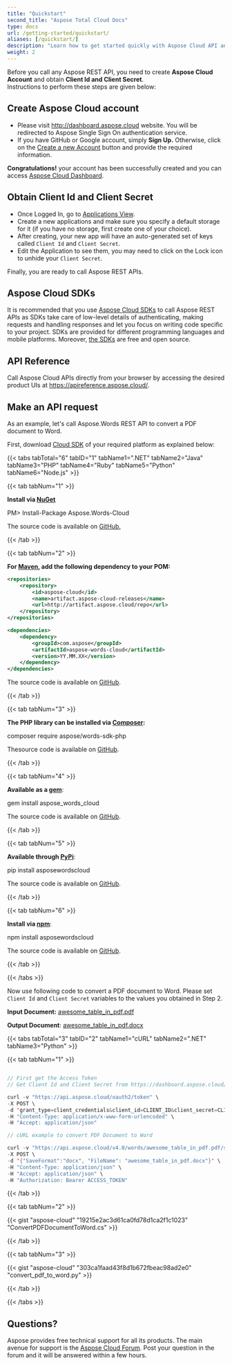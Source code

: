 ```yaml
---
title: "Quickstart"
second_title: "Aspose Total Cloud Docs"
type: docs
url: /getting-started/quickstart/
aliases: [/quickstart/]
description: "Learn how to get started quickly with Aspose Cloud API and SDKs."
weight: 2
---
```

Before you call any Aspose REST API, you need to create **Aspose Cloud Account** and obtain **Client Id and Client Secret**.  
Instructions to perform these steps are given below:

## Create Aspose Cloud account ##

- Please visit <http://dashboard.aspose.cloud> website. You will be redirected to Aspose Single Sign On authentication service.
- If you have GitHub or Google account, simply **Sign Up.** Otherwise, click on the [Create a new Account](https://id.containerize.com/signup) button and provide the required information.

**Congratulations!** your account has been successfully created and you can access [Aspose Cloud Dashboard](http://dashboard.aspose.cloud).

## Obtain Client Id and Client Secret ##
- Once Logged In, go to [Applications View](https://dashboard.aspose.cloud/applications).
- Create a new applications and make sure you specify a default storage for it (if you have no storage, first create one of your choice).
- After creating, your new app will have an auto-generated set of keys called `Client Id` and `Client Secret`.
- Edit the Application to see them, you may need to click on the Lock icon to unhide your `Client Secret`.

Finally, you are ready to call Aspose REST APIs.

## Aspose Cloud SDKs ##
It is recommended that you use [Aspose Cloud SDKs](https://asposecloud.github.io/) to call Aspose REST APIs as SDKs take care of low-level details of authenticating, making requests and handling responses and let you focus on writing code specific to your project. SDKs are provided for different programming languages and mobile platforms. Moreover, [the SDKs](https://asposecloud.github.io/) are free and open source.

## API Reference ##
Call Aspose Cloud APIs directly from your browser by accessing the desired product UIs at <https://apireference.aspose.cloud/>.

## Make an API request ##
As an example, let's call Aspose.Words REST API to convert a PDF document to Word.

First, download [Cloud SDK](https://github.com/aspose-words-cloud/) of your required platform as explained below:

{{< tabs tabTotal="6" tabID="1" tabName1=".NET" tabName2="Java" tabName3="PHP" tabName4="Ruby" tabName5="Python" tabName6="Node.js" >}}

{{< tab tabNum="1" >}}

**Install via [NuGet](https://www.nuget.org/packages/Aspose.Words-Cloud/)**

PM> Install-Package Aspose.Words-Cloud

The source code is available on [GitHub.](https://github.com/aspose-words-cloud/aspose-words-cloud-dotnet)

{{< /tab >}}

{{< tab tabNum="2" >}}

**For [Maven](https://repository.aspose.cloud/webapp/#/artifacts/browse/tree/General/repo/com/aspose/aspose-cloud-words), add the following dependency to your POM:**

```xml
<repositories>
    <repository>
        <id>aspose-cloud</id>
        <name>artifact.aspose-cloud-releases</name>
        <url>http://artifact.aspose.cloud/repo</url>
    </repository>
</repositories>

<dependencies>
    <dependency>
        <groupId>com.aspose</groupId>
        <artifactId>aspose-words-cloud</artifactId>
        <version>YY.MM.XX</version>
    </dependency>
</dependencies>
```

The source code is available on [GitHub](https://github.com/aspose-words-cloud/aspose-words-cloud-java).

{{< /tab >}}

{{< tab tabNum="3" >}}

**The PHP library can be installed via [Composer](https://packagist.org/packages/aspose/words-sdk-php):**

composer require aspose/words-sdk-php

Thesource code is available on [GitHub](https://github.com/aspose-words-cloud/aspose-words-cloud-php).

{{< /tab >}}

{{< tab tabNum="4" >}}

**Available as a [gem](https://rubygems.org/gems/aspose_words_cloud)**:

gem install aspose_words_cloud

The source code is available on [GitHub](https://github.com/aspose-words-cloud/aspose-words-cloud-ruby).

{{< /tab >}}

{{< tab tabNum="5" >}}

**Available through [PyPi](https://pypi.org/project/asposewordscloud/)**:

pip install asposewordscloud

The source code is available on [GitHub](https://github.com/aspose-words-cloud/aspose-words-cloud-python).

{{< /tab >}}

{{< tab tabNum="6" >}}

**Install via [npm](https://www.npmjs.com/package/asposewordscloud)**:

npm install asposewordscloud

The source code is available on [GitHub](https://github.com/aspose-words-cloud/aspose-words-cloud-node). 

{{< /tab >}}

{{< /tabs >}}  


Now use following code to convert a PDF document to Word. Please set `Client Id` and `Client Secret` variables to the values you obtained in Step 2.

**Input Document:** [awesome_table_in_pdf.pdf](attachments/557079/851970.pdf)

**Output Document**: [awesome_table_in_pdf.docx](attachments/557079/851969.docx)

{{< tabs tabTotal="3" tabID="2" tabName1="cURL" tabName2=".NET" tabName3="Python" >}}

{{< tab tabNum="1" >}}

```java

// First get the Access Token
// Get Client Id and Client Secret from https://dashboard.aspose.cloud/

curl -v "https://api.aspose.cloud/oauth2/token" \
-X POST \
-d 'grant_type=client_credentials&client_id=CLIENT_ID&client_secret=CLIENT_SECRET' \
-H "Content-Type: application/x-www-form-urlencoded" \
-H "Accept: application/json"

// cURL example to convert PDF Document to Word

curl -v "https://api.aspose.cloud/v4.0/words/awesome_table_in_pdf.pdf/saveAs" \
-X POST \
-d '{"SaveFormat":"docx", "FileName": "awesome_table_in_pdf.docx"}' \
-H "Content-Type: application/json" \
-H "Accept: application/json" \
-H "Authorization: Bearer ACCESS_TOKEN"

```

{{< /tab >}}

{{< tab tabNum="2" >}}

{{< gist "aspose-cloud" "19215e2ac3d61ca0fd78d1ca2f1c1023" "ConvertPDFDocumentToWord.cs" >}}

{{< /tab >}}

{{< tab tabNum="3" >}}

{{< gist "aspose-cloud" "303ca1faad43f8d1b672fbeac98ad2e0" "convert_pdf_to_word.py" >}}

{{< /tab >}}

{{< /tabs >}}

## **Questions?** ##
Aspose provides free technical support for all its products. The main avenue for support is the [Aspose Cloud Forum](https://forum.aspose.cloud/). Post your question in the forum and it will be answered within a few hours.
